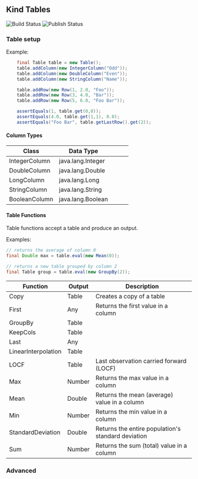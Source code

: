 ## Kind Tables
![Build Status](https://github.com/ekimeel/kind-table/workflows/Build/badge.svg?branch=main)
![Publish Status](https://github.com/ekimeel/kind-table/workflows/Publish/badge.svg?branch=main)

### Table setup


Example: 
```java
    final Table table = new Table();
    table.addColumn(new IntegerColumn("Odd"));
    table.addColumn(new DoubleColumn("Even"));
    table.addColumn(new StringColumn("Name"));

    table.addRow(new Row(1, 2.0, "Foo"));
    table.addRow(new Row(3, 4.0, "Bar"));
    table.addRow(new Row(5, 6.0, "Foo Bar"));

    assertEquals(1, table.get(0,0));
    assertEquals(4.0, table.get(1,1), 0.0);
    assertEquals("Foo Bar", table.getLastRow().get(2));

```

#### Column Types
| Class         | Data Type  |   |   |   |
|---------------|---|---|---|---|
| IntegerColumn |java.lang.Integer|   |   |   |
| DoubleColumn  |java.lang.Double|   |   |   |
| LongColumn    |java.lang.Long|   |   |   |
| StringColumn  |java.lang.String|   |   |   |
| BooleanColumn |java.lang.Boolean|   |   |   |

#### Table Functions
Table functions accept a table and produce an output. 

Examples:
```java
// returns the average of column 0
final Double max = table.eval(new Mean(0));

// returns a new table grouped by column 2
final Table group = table.eval(new GroupBy(2));
```


| Function         | Output   | Description   |   
|---------------|---|---|
| Copy |Table |Creates a copy of a table|
| First |Any|Returns the first value in a column |   |
| GroupBy  |Table| |
| KeepCols    |Table|   | 
| Last  |Any|   |
| LinearInterpolation |Table|   |
| LOCF |Table|Last observation carried forward (LOCF)| 
| Max | Number | Returns the max value in a column |
| Mean | Double | Returns the mean (average) value in a column |
| Min | Number | Returns the min value in a column |
| StandardDeviation | Double | Returns the entire population's standard deviation |
| Sum | Number | Returns the sum (total) value in a column |

### Advanced
